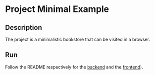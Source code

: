 # Project Minimal Example

Description
-----
The project is a minimalistic bookstore that can be visited in a browser.

Run
-----
Follow the README respectively for the [backend](./backend/README.md) and the [frontend](./frontend/README.md)).